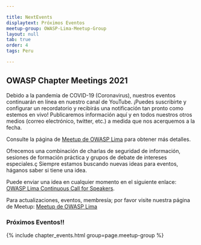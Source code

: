 ```yaml
---

title: NextEvents
displaytext: Próximos Eventos
meetup-group: OWASP-Lima-Meetup-Group
layout: null
tab: true
order: 4
tags: Peru

---
```


## OWASP Chapter Meetings 2021

Debido a la pandemia de COVID-19 (Coronavirus), nuestros eventos continuarán en línea en nuestro canal de YouTube.
¡Puedes suscribirte y configurar un recordatorio y recibirás una notificación tan pronto como estemos en vivo!
Publicaremos información aquí y en todos nuestros otros medios (correo electrónico, twitter, etc.) a medida que nos acerquemos a la fecha.

Consulte la página de [Meetup de OWASP Lima](https://www.meetup.com/OWASP-Lima/) para obtener más detalles.

Ofrecemos una combinación de charlas de seguridad de información, sesiones de formación práctica y grupos de debate de intereses especiales.ç
Siempre estamos buscando nuevas ideas para eventos, háganos saber si tiene una idea.

Puede enviar una idea en cualquier momento en el siguiente enlace: [OWASP Lima Continuous Call for Speakers](https://owasp.org/www-chapter-lima/).

Para actualizaciones, eventos, membresía; por favor visite nuestra página de Meetup: [Meetup de OWASP Lima](https://www.meetup.com/OWASP-Lima/)


### Próximos Eventos!!

{% include chapter_events.html group=page.meetup-group %}

